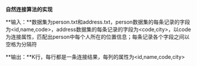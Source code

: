 **自然连接算法的实现**

**输入：**数据集为person.txt和address.txt，person数据集的每条记录的字段为<id,name,code>，address数据集的每条记录的字段为<code,city>，以code为连接属性，匹配出person中每个人所在的位置信息；每条记录各个字段之间以空格为分隔符

**输出：**K行，每行都是一条连接结果，每列的属性为<id,name,code,city>